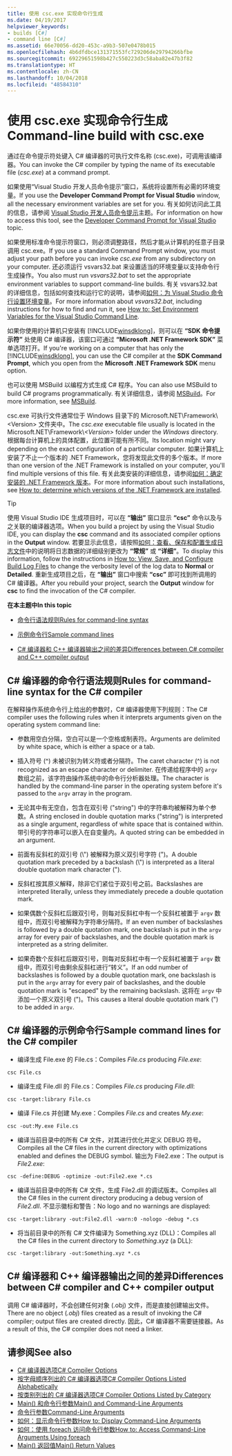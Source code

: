 ```yaml
---
title: 使用 csc.exe 实现命令行生成
ms.date: 04/19/2017
helpviewer_keywords:
- builds [C#]
- command line [C#]
ms.assetid: 66e70056-dd20-453c-a9b3-507e0478b015
ms.openlocfilehash: 4b6dfdbce131371553fc729206de29794266bfbe
ms.sourcegitcommit: 69229651598b427c550223d3c58aba82e47b3f82
ms.translationtype: HT
ms.contentlocale: zh-CN
ms.lasthandoff: 10/04/2018
ms.locfileid: "48584310"
---
```

# <a name="command-line-build-with-cscexe"></a><span data-ttu-id="c2e93-102">使用 csc.exe 实现命令行生成</span><span class="sxs-lookup"><span data-stu-id="c2e93-102">Command-line build with csc.exe</span></span>
<span data-ttu-id="c2e93-103">通过在命令提示符处键入 C# 编译器的可执行文件名称 (csc.exe)，可调用该编译器。</span><span class="sxs-lookup"><span data-stu-id="c2e93-103">You can invoke the C# compiler by typing the name of its executable file (*csc.exe*) at a command prompt.</span></span>

<span data-ttu-id="c2e93-104">如果使用“Visual Studio 开发人员命令提示”窗口，系统将设置所有必需的环境变量。</span><span class="sxs-lookup"><span data-stu-id="c2e93-104">If you use the **Developer Command Prompt for Visual Studio** window, all the necessary environment variables are set for you.</span></span> <span data-ttu-id="c2e93-105">有关如何访问此工具的信息，请参阅 [Visual Studio 开发人员命令提示](../../../framework/tools/developer-command-prompt-for-vs.md)主题。</span><span class="sxs-lookup"><span data-stu-id="c2e93-105">For information on how to access this tool, see the [Developer Command Prompt for Visual Studio](../../../framework/tools/developer-command-prompt-for-vs.md) topic.</span></span> 

<span data-ttu-id="c2e93-106">如果使用标准命令提示符窗口，则必须调整路径，然后才能从计算机的任意子目录调用 csc.exe。</span><span class="sxs-lookup"><span data-stu-id="c2e93-106">If you use a standard Command Prompt window, you must adjust your path before you can invoke *csc.exe* from any subdirectory on your computer.</span></span> <span data-ttu-id="c2e93-107">还必须运行 vsvars32.bat 来设置适当的环境变量以支持命令行生成操作。</span><span class="sxs-lookup"><span data-stu-id="c2e93-107">You also must run *vsvars32.bat* to set the appropriate environment variables to support command-line builds.</span></span> <span data-ttu-id="c2e93-108">有关 vsvars32.bat 的详细信息，包括如何查找和运行它的说明，请参阅[如何：为 Visual Studio 命令行设置环境变量](../../../csharp/language-reference/compiler-options/how-to-set-environment-variables-for-the-visual-studio-command-line.md)。</span><span class="sxs-lookup"><span data-stu-id="c2e93-108">For more information about *vsvars32.bat*, including instructions for how to find and run it, see [How to: Set Environment Variables for the Visual Studio Command Line](../../../csharp/language-reference/compiler-options/how-to-set-environment-variables-for-the-visual-studio-command-line.md).</span></span>

<span data-ttu-id="c2e93-109">如果你使用的计算机只安装有 [!INCLUDE[winsdklong](~/includes/winsdklong-md.md)]，则可以在 **“SDK 命令提示符”** 处使用 C# 编译器，该窗口可通过 **“Microsoft .NET Framework SDK”** 菜单选项打开。</span><span class="sxs-lookup"><span data-stu-id="c2e93-109">If you're working on a computer that has only the [!INCLUDE[winsdklong](~/includes/winsdklong-md.md)], you can use the C# compiler at the **SDK Command Prompt**, which you open from the **Microsoft .NET Framework SDK** menu option.</span></span>

<span data-ttu-id="c2e93-110">也可以使用 MSBuild 以编程方式生成 C# 程序。</span><span class="sxs-lookup"><span data-stu-id="c2e93-110">You can also use MSBuild to build C# programs programmatically.</span></span> <span data-ttu-id="c2e93-111">有关详细信息，请参阅 [MSBuild](/visualstudio/msbuild/msbuild)。</span><span class="sxs-lookup"><span data-stu-id="c2e93-111">For more information, see [MSBuild](/visualstudio/msbuild/msbuild).</span></span>

<span data-ttu-id="c2e93-112">csc.exe 可执行文件通常位于 Windows 目录下的 Microsoft.NET\Framework\\\<Version> 文件夹中。</span><span class="sxs-lookup"><span data-stu-id="c2e93-112">The *csc.exe* executable file usually is located in the Microsoft.NET\Framework\\*\<Version>* folder under the *Windows* directory.</span></span> <span data-ttu-id="c2e93-113">根据每台计算机上的具体配置，此位置可能有所不同。</span><span class="sxs-lookup"><span data-stu-id="c2e93-113">Its location might vary depending on the exact configuration of a particular computer.</span></span> <span data-ttu-id="c2e93-114">如果计算机上安装了不止一个版本的 .NET Framework，您将发现此文件的多个版本。</span><span class="sxs-lookup"><span data-stu-id="c2e93-114">If more than one version of the .NET Framework is installed on your computer, you'll find multiple versions of this file.</span></span> <span data-ttu-id="c2e93-115">有关此类安装的详细信息，请参阅[如何：确定安装的 .NET Framework 版本](../../../framework/migration-guide/how-to-determine-which-versions-are-installed.md)。</span><span class="sxs-lookup"><span data-stu-id="c2e93-115">For more information about such installations, see [How to: determine which versions of the .NET Framework are installed](../../../framework/migration-guide/how-to-determine-which-versions-are-installed.md).</span></span>

> [!TIP]
>  <span data-ttu-id="c2e93-116">使用 Visual Studio IDE 生成项目时，可以在 **“输出”** 窗口显示 **“csc”** 命令以及与之关联的编译器选项。</span><span class="sxs-lookup"><span data-stu-id="c2e93-116">When you build a project by using the Visual Studio IDE, you can display the **csc** command and its associated compiler options in the **Output** window.</span></span> <span data-ttu-id="c2e93-117">若要显示此信息，请按照[如何：查看、保存和配置生成日志文件](/visualstudio/ide/how-to-view-save-and-configure-build-log-files#to-change-the-amount-of-information-included-in-the-build-log)中的说明将日志数据的详细级别更改为 **“常规”** 或 **“详细”**。</span><span class="sxs-lookup"><span data-stu-id="c2e93-117">To display this information, follow the instructions in [How to: View, Save, and Configure Build Log Files](/visualstudio/ide/how-to-view-save-and-configure-build-log-files#to-change-the-amount-of-information-included-in-the-build-log) to change the verbosity level of the log data to **Normal** or **Detailed**.</span></span> <span data-ttu-id="c2e93-118">重新生成项目之后，在 **“输出”** 窗口中搜索 **“csc”** 即可找到所调用的 C# 编译器。</span><span class="sxs-lookup"><span data-stu-id="c2e93-118">After you rebuild your project, search the **Output** window for **csc** to find the invocation of the C# compiler.</span></span>

 <span data-ttu-id="c2e93-119">**在本主题中**</span><span class="sxs-lookup"><span data-stu-id="c2e93-119">**In this topic**</span></span>

- [<span data-ttu-id="c2e93-120">命令行语法规则</span><span class="sxs-lookup"><span data-stu-id="c2e93-120">Rules for command-line syntax</span></span>](#-rules-for-command-line-syntax-for-the-c-compiler)

- [<span data-ttu-id="c2e93-121">示例命令行</span><span class="sxs-lookup"><span data-stu-id="c2e93-121">Sample command lines</span></span>](#sample-command-lines-for-the-c-compiler)

- [<span data-ttu-id="c2e93-122">C# 编译器和 C++ 编译器输出之间的差异</span><span class="sxs-lookup"><span data-stu-id="c2e93-122">Differences between C# compiler and C++ compiler output</span></span>](#differences-between-c-compiler-and-c-compiler-output)

## <a name="rules-for-command-line-syntax-for-the-c-compiler"></a><span data-ttu-id="c2e93-123">C# 编译器的命令行语法规则</span><span class="sxs-lookup"><span data-stu-id="c2e93-123">Rules for command-line syntax for the C# compiler</span></span>

<span data-ttu-id="c2e93-124">在解释操作系统命令行上给出的参数时，C# 编译器使用下列规则：</span><span class="sxs-lookup"><span data-stu-id="c2e93-124">The C# compiler uses the following rules when it interprets arguments given on the operating system command line:</span></span>

- <span data-ttu-id="c2e93-125">参数用空白分隔，空白可以是一个空格或制表符。</span><span class="sxs-lookup"><span data-stu-id="c2e93-125">Arguments are delimited by white space, which is either a space or a tab.</span></span>

- <span data-ttu-id="c2e93-126">插入符号 (^) 未被识别为转义符或者分隔符。</span><span class="sxs-lookup"><span data-stu-id="c2e93-126">The caret character (^) is not recognized as an escape character or delimiter.</span></span> <span data-ttu-id="c2e93-127">在传递给程序中的 `argv` 数组之前，该字符由操作系统中的命令行分析器处理。</span><span class="sxs-lookup"><span data-stu-id="c2e93-127">The character is handled by the command-line parser in the operating system before it's passed to the `argv` array in the program.</span></span>

- <span data-ttu-id="c2e93-128">无论其中有无空白，包含在双引号 ("string") 中的字符串均被解释为单个参数。</span><span class="sxs-lookup"><span data-stu-id="c2e93-128">A string enclosed in double quotation marks ("string") is interpreted as a single argument, regardless of white space that is contained within.</span></span> <span data-ttu-id="c2e93-129">带引号的字符串可以嵌入在自变量内。</span><span class="sxs-lookup"><span data-stu-id="c2e93-129">A quoted string can be embedded in an argument.</span></span>

- <span data-ttu-id="c2e93-130">前面有反斜杠的双引号 (\\") 被解释为原义双引号字符 (")。</span><span class="sxs-lookup"><span data-stu-id="c2e93-130">A double quotation mark preceded by a backslash (\\") is interpreted as a literal double quotation mark character (").</span></span>

- <span data-ttu-id="c2e93-131">反斜杠按其原义解释，除非它们紧位于双引号之前。</span><span class="sxs-lookup"><span data-stu-id="c2e93-131">Backslashes are interpreted literally, unless they immediately precede a double quotation mark.</span></span>

- <span data-ttu-id="c2e93-132">如果偶数个反斜杠后跟双引号，则每对反斜杠中有一个反斜杠被置于 `argv` 数组中，而双引号被解释为字符串分隔符。</span><span class="sxs-lookup"><span data-stu-id="c2e93-132">If an even number of backslashes is followed by a double quotation mark, one backslash is put in the `argv` array for every pair of backslashes, and the double quotation mark is interpreted as a string delimiter.</span></span>

- <span data-ttu-id="c2e93-133">如果奇数个反斜杠后跟双引号，则每对反斜杠中有一个反斜杠被置于 `argv` 数组中，而双引号由剩余反斜杠进行“转义”。</span><span class="sxs-lookup"><span data-stu-id="c2e93-133">If an odd number of backslashes is followed by a double quotation mark, one backslash is put in the `argv` array for every pair of backslashes, and the double quotation mark is "escaped" by the remaining backslash.</span></span> <span data-ttu-id="c2e93-134">这将在 `argv` 中添加一个原义双引号 (")。</span><span class="sxs-lookup"><span data-stu-id="c2e93-134">This causes a literal double quotation mark (") to be added in `argv`.</span></span>

## <a name="sample-command-lines-for-the-c-compiler"></a><span data-ttu-id="c2e93-135">C# 编译器的示例命令行</span><span class="sxs-lookup"><span data-stu-id="c2e93-135">Sample command lines for the C# compiler</span></span>

- <span data-ttu-id="c2e93-136">编译生成 File.exe 的 File.cs：</span><span class="sxs-lookup"><span data-stu-id="c2e93-136">Compiles *File.cs* producing *File.exe*:</span></span>

```console
csc File.cs 
```

- <span data-ttu-id="c2e93-137">编译生成 File.dll 的 File.cs：</span><span class="sxs-lookup"><span data-stu-id="c2e93-137">Compiles *File.cs* producing *File.dll*:</span></span>

```console
csc -target:library File.cs
```

- <span data-ttu-id="c2e93-138">编译 File.cs 并创建 My.exe：</span><span class="sxs-lookup"><span data-stu-id="c2e93-138">Compiles *File.cs* and creates *My.exe*:</span></span>

```console
csc -out:My.exe File.cs
```

- <span data-ttu-id="c2e93-139">编译当前目录中的所有 C# 文件，对其进行优化并定义 DEBUG 符号。</span><span class="sxs-lookup"><span data-stu-id="c2e93-139">Compiles all the C# files in the current directory with optimizations enabled and defines the DEBUG symbol.</span></span> <span data-ttu-id="c2e93-140">输出为 File2.exe：</span><span class="sxs-lookup"><span data-stu-id="c2e93-140">The output is *File2.exe*:</span></span>

```console
csc -define:DEBUG -optimize -out:File2.exe *.cs
```

- <span data-ttu-id="c2e93-141">编译当前目录中的所有 C# 文件，生成 File2.dll 的调试版本。</span><span class="sxs-lookup"><span data-stu-id="c2e93-141">Compiles all the C# files in the current directory producing a debug version of *File2.dll*.</span></span> <span data-ttu-id="c2e93-142">不显示徽标和警告：</span><span class="sxs-lookup"><span data-stu-id="c2e93-142">No logo and no warnings are displayed:</span></span>

```console
csc -target:library -out:File2.dll -warn:0 -nologo -debug *.cs
```

- <span data-ttu-id="c2e93-143">将当前目录中的所有 C# 文件编译为 Something.xyz (DLL)：</span><span class="sxs-lookup"><span data-stu-id="c2e93-143">Compiles all the C# files in the current directory to *Something.xyz* (a DLL):</span></span>

```console
csc -target:library -out:Something.xyz *.cs
```

## <a name="differences-between-c-compiler-and-c-compiler-output"></a><span data-ttu-id="c2e93-144">C# 编译器和 C++ 编译器输出之间的差异</span><span class="sxs-lookup"><span data-stu-id="c2e93-144">Differences between C# compiler and C++ compiler output</span></span>
<span data-ttu-id="c2e93-145">调用 C# 编译器时，不会创建任何对象 (.obj) 文件，而是直接创建输出文件。</span><span class="sxs-lookup"><span data-stu-id="c2e93-145">There are no object (*.obj*) files created as a result of invoking the C# compiler; output files are created directly.</span></span> <span data-ttu-id="c2e93-146">因此，C# 编译器不需要链接器。</span><span class="sxs-lookup"><span data-stu-id="c2e93-146">As a result of this, the C# compiler does not need a linker.</span></span>

## <a name="see-also"></a><span data-ttu-id="c2e93-147">请参阅</span><span class="sxs-lookup"><span data-stu-id="c2e93-147">See also</span></span>

- [<span data-ttu-id="c2e93-148">C# 编译器选项</span><span class="sxs-lookup"><span data-stu-id="c2e93-148">C# Compiler Options</span></span>](../../../csharp/language-reference/compiler-options/index.md)  
- [<span data-ttu-id="c2e93-149">按字母顺序列出的 C# 编译器选项</span><span class="sxs-lookup"><span data-stu-id="c2e93-149">C# Compiler Options Listed Alphabetically</span></span>](../../../csharp/language-reference/compiler-options/listed-alphabetically.md)  
- [<span data-ttu-id="c2e93-150">按类别列出的 C# 编译器选项</span><span class="sxs-lookup"><span data-stu-id="c2e93-150">C# Compiler Options Listed by Category</span></span>](../../../csharp/language-reference/compiler-options/listed-by-category.md)  
- [<span data-ttu-id="c2e93-151">Main() 和命令行参数</span><span class="sxs-lookup"><span data-stu-id="c2e93-151">Main() and Command-Line Arguments</span></span>](../../../csharp/programming-guide/main-and-command-args/index.md)  
- [<span data-ttu-id="c2e93-152">命令行参数</span><span class="sxs-lookup"><span data-stu-id="c2e93-152">Command-Line Arguments</span></span>](../../../csharp/programming-guide/main-and-command-args/command-line-arguments.md)  
- [<span data-ttu-id="c2e93-153">如何：显示命令行参数</span><span class="sxs-lookup"><span data-stu-id="c2e93-153">How to: Display Command-Line Arguments</span></span>](../../../csharp/programming-guide/main-and-command-args/how-to-display-command-line-arguments.md)  
- [<span data-ttu-id="c2e93-154">如何：使用 foreach 访问命令行参数</span><span class="sxs-lookup"><span data-stu-id="c2e93-154">How to: Access Command-Line Arguments Using foreach</span></span>](../../../csharp/programming-guide/main-and-command-args/how-to-access-command-line-arguments-using-foreach.md)  
- [<span data-ttu-id="c2e93-155">Main() 返回值</span><span class="sxs-lookup"><span data-stu-id="c2e93-155">Main() Return Values</span></span>](../../../csharp/programming-guide/main-and-command-args/main-return-values.md)
